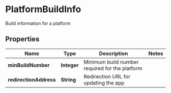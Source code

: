 

# PlatformBuildInfo

Build information for a platform

## Properties

| Name | Type | Description | Notes |
|------------ | ------------- | ------------- | -------------|
|**minBuildNumber** | **Integer** | Minimum build number required for the platform |  |
|**redirectionAddress** | **String** | Redirection URL for updating the app |  |



